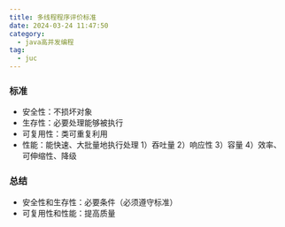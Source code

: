 ```yaml
---
title: 多线程程序评价标准
date: 2024-03-24 11:47:50
category:
  - java高并发编程
tag:
  - juc
---
```

### 标准
* 安全性：不损坏对象
* 生存性：必要处理能够被执行
* 可复用性：类可重复利用
* 性能：能快速、大批量地执行处理
    1）吞吐量
    2）响应性
    3）容量
    4）效率、可伸缩性、降级

### 总结
* 安全性和生存性：必要条件（必须遵守标准）
* 可复用性和性能：提高质量
